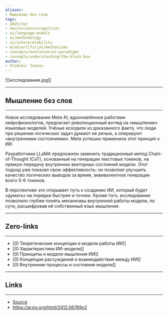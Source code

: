 ```yaml
---
aliases: 
- Мышление без слов 
tags:
- 2025/Jun
- neuroscience/cognition
- ai/language-models
- ai/methodology
- ai/interpretability
- mind/artificial/mechanisms
- concepts/evolution/ai-paradigms
- concepts/understanding/the-black-box
author:
- Vladimir Ivanov
---
```

![[исследование.jpg]]

-----
##  Мышление без слов 
-----
Новое исследование Meta AI, вдохновлённое работами нейрофизиологов, предлагает революционный взгляд на «мышление» языковых моделей. Учёные исходили из доказанного факта, что люди при решении логических задач думают не речью, а оперируют «внутренними состояниями». Meta успешно применила этот принцип к ИИ.

Разработчики LLaMA предложили заменить традиционный метод Chain-of-Thought (CoT), основанный на генерации текстовых токенов, на прямую передачу внутренних векторных состояний модели. Этот подход уже показал свою эффективность: он позволил улучшить качество логических выводов за время, эквивалентное генерации всего 5–6 токенов.

В перспективе это открывает путь к созданию ИИ, который будет «думать» на порядки быстрее и точнее. Кроме того, исследование позволило глубже понять механизмы внутренней работы модели, по сути, расшифровав её собственный язык мышления.

---
## Zero-links
---
- [[0 Теоретические концепции и модели работы ИИ]]
- [[0 Характеристики ИИ-модели]]
- [[0 Принципы и модели мышления ИИ]]
- [[0 Концепции рассуждений и взаимодействия между ИИ]]
- [[0 Внутренние процессы и состояния модели]]

---
## Links
---
- [Source](https://t.me/turboproject/1742)
- https://arxiv.org/html/2412.06769v2